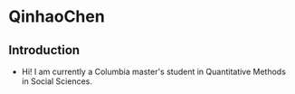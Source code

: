 # QinhaoChen
## Introduction
* Hi! I am currently a Columbia master's student in Quantitative Methods in Social Sciences.
